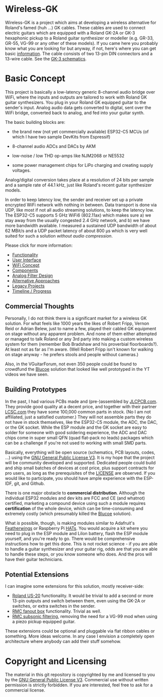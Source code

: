 # Wireless-GK

Wireless-GK is a project which aims at developing a wireless alternative for Roland's famed (huh ...) GK cables. These cables are used to connect electric guitars which are equipped with a Roland GK-2A or GK-3 hexaphonic pickup to a Roland guitar synthesizer or modeller (e.g. GR-33, GR-55, VG-99 or any other of these models).  If you came here you probably know what you are looking for but anyway, if not, here's where you can get basic [information](https://en.wikipedia.org/wiki/Guitar_synthesizer#Roland_GK_interface). The cable consists of two 13-pin DIN connectors and a 13-wire cable. See the [GK-3 schematics](doc/GK-3-schematics.png). 

# Basic Concept

This project is basically a low-latency generic 8-channel audio bridge over WiFi, where the inputs and outputs are tailored to work with Roland GK guitar synthesizers. You plug in your Roland GK equipped guitar to the sender's input. Analog audio data gets converted to digital, sent over the WiFi bridge, converted back to analog, and fed into your guitar synth. 

The basic building blocks are: 

  * the brand new (not yet commercially available) ESP32-C5 MCUs (of which I have two sample DevKits from Espressif)

  * 8-channel audio ADCs and DACs by AKM

  * low-noise / low THD op-amps like NJM2068 or NE5532
  
  * some power management chips for LiPo charging and creating supply voltages.

Analog/digital conversion takes place at a resolution of 24 bits per sample and a sample rate of 44.1 kHz, just like Roland's recent guitar synthesizer models. 

In order to keep latency low, the sender and receiver set up a private encrypted WiFi network with nothing in between. Data transport is done via UDP, like most if not all audio streaming solutions, to keep the latency low. The ESP32-C5 supports 5 GHz WiFi6 (802.11ax) which makes sure a) we stay away from the usually congested 2.4 GHz network, and b) we have more bandwidth available. I measured a sustained UDP bandwidth of about 62 MBit/s and a UDP packet latency of about 800 µs which is very well suited for such a solution _without audio compression_. 

Please click for more information: 

 * [Functionality](doc/Functionality.md) 
 * [User Interface](doc/Userinterface.md)
 * [WiFi Concept](doc/Wifi.md)
 * [Components](doc/Components.md) 
 * [Analog Filter Design](doc/Filterdesign.md)
 * [Alternative Approaches](doc/Alternatives.md)
 * [Legacy Projects](doc/Legacy.md)
 * [Timeline / Progress](doc/Progress.md)


## Commercial Thoughts

Personally, I do not think there is a significant market for a wireless GK solution. For what feels like 1000 years the likes of Robert Fripp, Vernon Reid or Adrian Belew, just to name a few, played their cabled GK equipment on stage without any apparent problem. And none of them either attempted or managed to talk Roland or any 3rd party into making a custom wireless system for them (remember Bob Bradshaw and his proverbial floorboards?). At least not as far as I'm aware. (Well Robert Fripp isn't known for walking on stage anyway - he prefers stools and people without cameras.)

Also, in the VGuitarForum, not even 350 people could be found to crowdfund the [Blucoe](doc/Legacy.md) solution that looked like well prototyped in the YT videos we have seen. 

## Building Prototypes

In the past, I had various PCBs made and (pre-)assembled by [JLCPCB.com](https://jlcpcb.com/). They provide good quality at a decent price, and together with their partner [LCSC.com](https://www.lcsc.com/) they have some 100,000 common parts in stock. (No I am not affiliated, just a satisfied customer.)  They will not assemble parts they do not have in stock themselves, like the ESP32-C5 module, the ADC, the DAC, or the GK socket. While the ESP module and the GK socket are easy to solder for someone with good soldering experience, the ADC and DAC chips come in super small QFN (quad flat-pack no leads) packages which can be a challenge if you're not used to working with small SMD parts. 

Basically, everything will be open source (schematics, PCB layouts, codes, ...) using the [GNU General Public License V3](https://www.gnu.org/licenses/gpl-3.0.en.html). It is my hope that the project will be community developed and supported. Dedicated people could build and ship small batches of devices at cost price, plus support contracts for pro users, as long as the prerequisites of the [LICENSE](COPYING) are observed. If you would like to participate, you should have ample experience with the ESP-IDF, git, and Github. 

There is one major obstacle to **commercial distribution**. Although the individual ESP32 modules and dev kits are FCC and CE (and whatnot) certified, marketing a compound device using such a module requires **certification** of the whole device, which can be time-consuming and extremely costly (which presumably killed the [Blucoe](doc/Legacy.md) solution). 

What _is_ possible, though, is making modules similar to Adafruit's [Featherwings](https://learn.adafruit.com/adafruit-feather/featherwings) or Raspberry Pi [HATs](https://en.wikipedia.org/wiki/Raspberry_Pi#Accessories). You would acquire a kit where you need to plug in the ESP module and LiIon battery, flash the ESP module yourself, and you're ready to go. There would be comprehensive instructions how to get this done. This is not rocket science - if you are able to handle a guitar synthesizer and your guitar rig, odds are that you are able to handle these steps, or you know someone who does. And the pros will have their guitar technicians. 



## Potential Extensions

I can imagine some extensions for this solution, mostly receiver-side: 

  * [Roland US-20](https://www.roland.com/global/products/us-20/) functionality. It would be trivial to add a second or more 13-pin outputs and switch between them, even using the GK-2A or switches, or extra switches in the sender.
  * [RMC fanout box](https://www.rmcpickup.com/fanoutbox.html) functionality. Trivial as well. 
  * [RMC subsonic filtering](https://www.joness.com/gr300/Filter-Buffer.htm), removing the need for a VG-99 mod when using a piezo pickup equipped guitar. 

These extensions could be optional and pluggable via flat ribbon cables or something. More ideas welcome. In any case I envision a completely open architecture where anybody can add their stuff somehow. 



# Copyright and Licensing

The material in this git repository is copyrighted by me and licensed to you by the [GNU General Public License V3](https://www.gnu.org/licenses/gpl-3.0.en.html). Commercial use without written permission is strictly forbidden. If you are interested, feel free to ask for a commercial license. 



